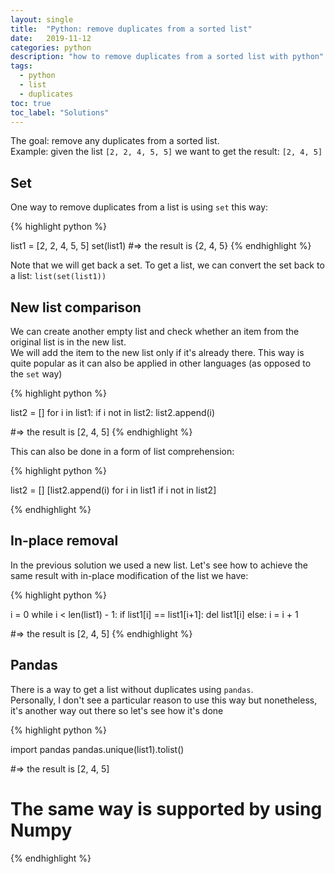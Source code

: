 ```yaml
---
layout: single
title:  "Python: remove duplicates from a sorted list"
date:   2019-11-12 
categories: python
description: "how to remove duplicates from a sorted list with python"
tags:
  - python
  - list
  - duplicates
toc: true
toc_label: "Solutions"
---
```


The goal: remove any duplicates from a sorted list.<br>
Example: given the list `[2, 2, 4, 5, 5]` we want to get the result: `[2, 4, 5]`

## Set

One way to remove duplicates from a list is using `set` this way:

{% highlight python %}

list1 = [2, 2, 4, 5, 5]
set(list1)
#=> the result is {2, 4, 5}
{% endhighlight %}

Note that we will get back a set. To get a list, we can convert the set back to a list: `list(set(list1))`

## New list comparison

We can create another empty list and check whether an item from the original list is in the new list.<br> We will add the item to the new list only if it's already there.
This way is quite popular as it can also be applied in other languages (as opposed to the `set` way)

{% highlight python %}

list2 = []
for i in list1:
    if i not in list2:
        list2.append(i)

#=> the result is [2, 4, 5]
{% endhighlight %}

This can also be done in a form of list comprehension:

{% highlight python %}

list2 = []
[list2.append(i) for i in list1 if i not in list2]

{% endhighlight %}

## In-place removal

In the previous solution we used a new list. Let's see how to achieve the same result with in-place modification of the list we have:

{% highlight python %}

i = 0
while i < len(list1) - 1:
    if list1[i] == list1[i+1]:
        del list1[i]
    else:
        i = i + 1

#=> the result is [2, 4, 5]
{% endhighlight %}

## Pandas

There is a way to get a list without duplicates using `pandas`.<br>
Personally, I don't see a particular reason to use this way but nonetheless, it's another way out there so let's see how it's done

{% highlight python %}

import pandas
pandas.unique(list1).tolist()

#=> the result is [2, 4, 5]
# The same way is supported by using Numpy
{% endhighlight %}
